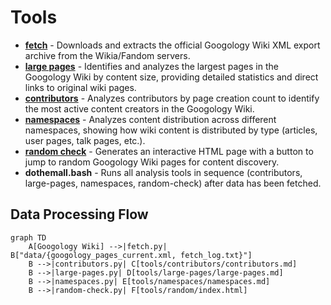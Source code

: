 # Tools

- **[fetch](fetch/README.md)** - Downloads and extracts the official Googology Wiki XML export archive from the Wikia/Fandom servers.
- **[large pages](large-pages/README.md)** - Identifies and analyzes the largest pages in the Googology Wiki by content size, providing detailed statistics and direct links to original wiki pages.
- **[contributors](contributors/README.md)** - Analyzes contributors by page creation count to identify the most active content creators in the Googology Wiki.
- **[namespaces](namespaces/README.md)** - Analyzes content distribution across different namespaces, showing how wiki content is distributed by type (articles, user pages, talk pages, etc.).
- **[random check](random/README.md)** - Generates an interactive HTML page with a button to jump to random Googology Wiki pages for content discovery.
- **dothemall.bash** - Runs all analysis tools in sequence (contributors, large-pages, namespaces, random-check) after data has been fetched.

## Data Processing Flow

```mermaid
graph TD
    A[Googology Wiki] -->|fetch.py| B["data/{googology_pages_current.xml, fetch_log.txt}"]
    B -->|contributors.py| C[tools/contributors/contributors.md]
    B -->|large-pages.py| D[tools/large-pages/large-pages.md]
    B -->|namespaces.py| E[tools/namespaces/namespaces.md]
    B -->|random-check.py| F[tools/random/index.html]
```